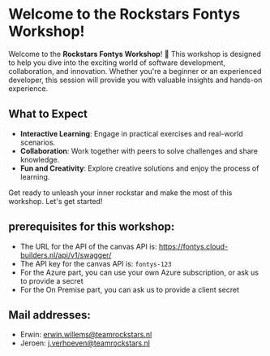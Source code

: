 # Welcome to the Rockstars Fontys Workshop!

Welcome to the **Rockstars Fontys Workshop**! 🎸 This workshop is designed to help you dive into the exciting world of software development, collaboration, and innovation. Whether you're a beginner or an experienced developer, this session will provide you with valuable insights and hands-on experience.

## What to Expect

- **Interactive Learning**: Engage in practical exercises and real-world scenarios.
- **Collaboration**: Work together with peers to solve challenges and share knowledge.
- **Fun and Creativity**: Explore creative solutions and enjoy the process of learning.

Get ready to unleash your inner rockstar and make the most of this workshop. Let's get started!

## prerequisites for this workshop:

- The URL for the API of the canvas API is: https://fontys.cloud-builders.nl/api/v1/swagger/
- The API key for the canvas API is: `fontys-123`
- For the Azure part, you can use your own Azure subscription, or ask us to provide a secret
- For the On Premise part, you can ask us to provide a client secret

## Mail addresses:

- Erwin: erwin.willems@teamrockstars.nl
- Jeroen: j.verhoeven@teamrockstars.nl
